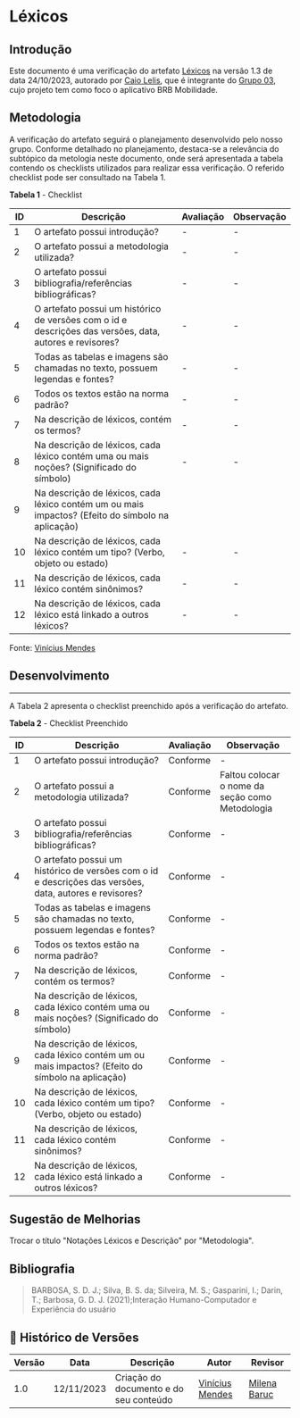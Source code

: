 # Léxicos

## Introdução
Este documento é uma verificação do artefato [Léxicos](https://requisitos-de-software.github.io/2023.2-BRBMobilidade/Modelagem/02-l%C3%A9xicos/) na versão 1.3 de  data 24/10/2023, autorado por [Caio Lelis](https://github.com/caio-lelis), que é integrante do [Grupo 03](https://requisitos-de-software.github.io/2023.2-BRBMobilidade/#equipe), cujo projeto tem como foco o aplicativo BRB Mobilidade.

## Metodologia
A verificação do artefato seguirá o planejamento desenvolvido pelo nosso grupo. Conforme detalhado no planejamento, destaca-se a relevância do subtópico da metologia neste documento, onde será apresentada a tabela contendo os checklists utilizados para realizar essa verificação. O referido checklist pode ser consultado na Tabela 1.

**Tabela 1** - Checklist

| **ID** | **Descrição** | **Avaliação** | **Observação** |
|---|------------|------------|-------------|
| 1 | O artefato possui introdução? | - | - |
| 2 | O artefato possui a metodologia utilizada? | - | -|
| 3 | O artefato possui bibliografia/referências bibliográficas? | - | - |
| 4 | O artefato possui um histórico de versões com o id e descrições das versões, data, autores e revisores? | - | - |
| 5 | Todas as tabelas e imagens são chamadas no texto, possuem legendas e fontes?|-|-|
| 6 | Todos os textos estão na norma padrão? | - | - |
| 7 | Na descrição de léxicos, contém os termos? | - | - |
| 8 | Na descrição de léxicos, cada léxico contém uma ou mais noções? (Significado do símbolo) | - | - |
| 9 | Na descrição de léxicos, cada léxico contém um ou mais impactos? (Efeito do símbolo na aplicação)
| 10 | Na descrição de léxicos, cada léxico contém um tipo? (Verbo, objeto ou estado) | - | - | 
| 11 | Na descrição de léxicos, cada léxico contém sinônimos? | - | - |
| 12 | Na descrição de léxicos, cada léxico está linkado a outros léxicos? | - | - |
Fonte: [Vinícius Mendes](https://github.com/yabamiah)
## Desenvolvimento
---
A Tabela 2 apresenta o checklist preenchido após a verificação do artefato.

**Tabela 2** - Checklist Preenchido

| **ID** | **Descrição** | **Avaliação** | **Observação** |
|---|------------|------------|-------------|
| 1 | O artefato possui introdução? | Conforme | - |
| 2 | O artefato possui a metodologia utilizada? | Conforme | Faltou colocar o nome da seção como Metodologia|
| 3 | O artefato possui bibliografia/referências bibliográficas? | Conforme | - |
| 4 | O artefato possui um histórico de versões com o id e descrições das versões, data, autores e revisores? | Conforme | - |
| 5 | Todas as tabelas e imagens são chamadas no texto, possuem legendas e fontes?|Conforme|-|
| 6 | Todos os textos estão na norma padrão? | Conforme | - |
| 7 | Na descrição de léxicos, contém os termos? | Conforme | - |
| 8 | Na descrição de léxicos, cada léxico contém uma ou mais noções? (Significado do símbolo) | Conforme | - |
| 9 | Na descrição de léxicos, cada léxico contém um ou mais impactos? (Efeito do símbolo na aplicação) | Conforme | - |
| 10 | Na descrição de léxicos, cada léxico contém um tipo? (Verbo, objeto ou estado) | Conforme | - | 
| 11 | Na descrição de léxicos, cada léxico contém sinônimos? | Conforme | - |
| 12 | Na descrição de léxicos, cada léxico está linkado a outros léxicos? | Conforme | - |

## Sugestão de Melhorias
Trocar o título "Notações Léxicos e Descrição" por "Metodologia".
 
## Bibliografia

> BARBOSA, S. D. J.; Silva, B. S. da; Silveira, M. S.; Gasparini, I.; Darin, T.; Barbosa, G. D. J. (2021);Interação Humano-Computador e Experiência do usuário

## 📑 Histórico de Versões

| Versão | Data | Descrição | Autor | Revisor |
|--------|------|------------|------|---------|
| 1.0 | 12/11/2023 | Criação do documento e do seu conteúdo |  [Vinícius Mendes](https://github.com/yabamiah) | [Milena Baruc](https://github.com/MilenaBaruc) | 

